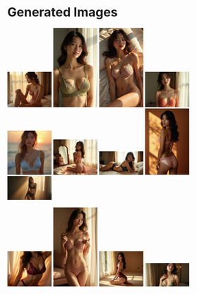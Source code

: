 # Generated Images



<img src="2025_07_12_01.webp" width="100"/> <img src="2025_07_12_02.webp" width="100"/> <img src="2025_07_12_03.webp" width="100"/> <img src="2025_07_12_04.webp" width="100"/> <img src="2025_07_12_05.webp" width="100"/> <img src="2025_07_12_06.webp" width="100"/> <img src="2025_07_12_07.webp" width="100"/> <img src="2025_07_12_08.webp" width="100"/> <img src="2025_07_12_09.webp" width="100"/>

<img src="2025_07_12_10.webp" width="100"/> <img src="2025_07_12_11.webp" width="100"/> <img src="2025_07_12_12.webp" width="100"/> <img src="2025_07_12_13.webp" width="100"/>